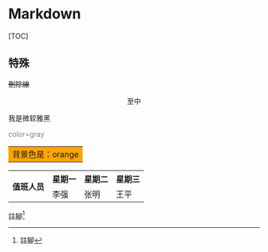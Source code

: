 # Markdown

[TOC]

## 特殊

~~刪除線~~
<div align=center>至中</div>

<font face="微软雅黑">我是微软雅黑</font>

<font color=gray>color=gray</font>

<table><tr><td bgcolor=orange>背景色是：orange</td></tr></table>

<table>
        <tr>
            <th rowspan="2">值班人员</th>
            <th>星期一</th>
            <th>星期二</th>
            <th>星期三</th>
        </tr>
        <tr>
            <td>李强</td>
            <td>张明</td>
            <td>王平</td>
        </tr>
</table>

註腳[^1]
[^1]:註腳
